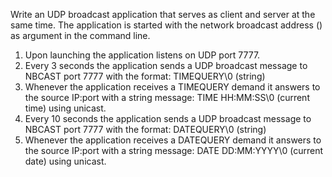  Write an UDP broadcast application that serves as client and server at the same time. The application is started with the network broadcast address (<NBCAST>) as argument in the command line.

1.    Upon launching the application listens on UDP port 7777.
2.    Every 3 seconds the application sends a UDP broadcast message to NBCAST port 7777 with the format: TIMEQUERY\0 (string)
3.    Whenever the application receives a TIMEQUERY demand it answers to the source IP:port with a string message: TIME HH:MM:SS\0 (current time) using unicast.
4.    Every 10 seconds the application sends a UDP broadcast message to NBCAST port 7777 with the format:  DATEQUERY\0 (string)
5.    Whenever the application receives a DATEQUERY demand it answers to the source IP:port with a string message: DATE DD:MM:YYYY\0 (current date) using unicast.
